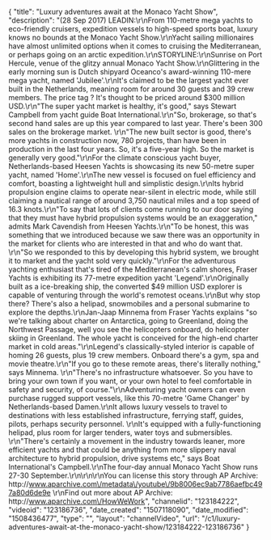 {
    "title": "Luxury adventures await at the Monaco Yacht Show",
    "description": "(28 Sep 2017) LEADIN:\r\nFrom 110-metre mega yachts to eco-friendly cruisers, expedition vessels to high-speed sports boat, luxury knows no bounds at the Monaco Yacht Show.\r\nYacht sailing millionaires have almost unlimited options when it comes to cruising the Mediterranean, or perhaps going on an arctic expedition.\r\nSTORYLINE:\r\nSunrise on Port Hercule, venue of the glitzy annual Monaco Yacht Show.\r\nGlittering in the early morning sun is Dutch shipyard Oceanco's award-winning 110-mere mega yacht, named 'Jubilee'.\r\nIt's claimed to be the largest yacht ever built in the Netherlands, meaning room for around 30 guests and 39 crew members. The price tag ? It's thought to be priced around $300 million USD.\r\n\"The super yacht market is healthy, it's good,\" says Stewart Campbell from yacht guide Boat International.\r\n\"So, brokerage, so that's second hand sales are up this year compared to last year. There's been 300 sales on the brokerage market. \r\n\"The new built sector is good, there's more yachts in construction now, 780 projects, than have been in production in the last four years. So, it's a five-year high. So the market is generally very good.\"\r\nFor the climate conscious yacht buyer, Netherlands-based Heesen Yachts is showcasing its new 50-metre super yacht, named 'Home'.\r\nThe new vessel is focused on fuel efficiency and comfort, boasting a lightweight hull and simplistic design.\r\nIts hybrid propulsion engine claims to operate near-silent in electric mode, while still claiming a nautical range of around 3,750 nautical miles and a top speed of 16.3 knots.\r\n\"To say that lots of clients come running to our door saying that they must have hybrid propulsion systems would be an exaggeration,\" admits Mark Cavendish from Heesen Yachts.\r\n\"To be honest, this was something that we introduced because we saw there was an opportunity in the market for clients who are interested in that and who do want that. \r\n\"So we responded to this by developing this hybrid system, we brought it to market and the yacht sold very quickly.\"\r\nFor the adventurous yachting enthusiast that's tired of the Mediterranean's calm shores, Fraser Yachts is exhibiting its 77-metre expedition yacht 'Legend'.\r\nOriginally built as a ice-breaking ship, the converted $49 million USD explorer is capable of venturing through the world's remotest oceans.\r\nBut why stop there? There's also a helipad, snowmobiles and a personal submarine to explore the depths.\r\nJan-Jaap Minnema from Fraser Yachts explains \"so we're talking about charter on Antarctica, going to Greenland, doing the Northwest Passage, well you see the helicopters onboard, do helicopter skiing in Greenland. The whole yacht is conceived for the high-end charter market in cold areas.\"\r\nLegend's classically-styled interior is capable of homing 26 guests, plus 19 crew members. Onboard there's a gym, spa and movie theatre.\r\n\"If you go to these remote areas, there's literally nothing,\" says Minnema. \r\n\"There's no infrastructure whatsoever. So you have to bring your own town if you want, or your own hotel to feel comfortable in safety and security, of course.\"\r\nAdventuring yacht owners can even purchase rugged support vessels, like this 70-metre 'Game Changer' by Netherlands-based Damen.\r\nIt allows luxury vessels to travel to destinations with less established infrastructure, ferrying staff, guides, pilots, perhaps security personnel. \r\nIt's equipped with a fully-functioning helipad, plus room for larger tenders, water toys and submersibles. \r\n\"There's certainly a movement in the industry towards leaner, more efficient yachts and that could be anything from more slippery naval architecture to hybrid propulsion, drive systems etc,\" says Boat International's Campbell.\r\nThe four-day annual Monaco Yacht Show runs 27-30 September.\r\n\r\n\r\nYou can license this story through AP Archive: http:\/\/www.aparchive.com\/metadata\/youtube\/9b8006ec9ab7786aefbc497a80d6de9e \r\nFind out more about AP Archive: http:\/\/www.aparchive.com\/HowWeWork",
    "channelid": "123184222",
    "videoid": "123186736",
    "date_created": "1507118090",
    "date_modified": "1508436477",
    "type": "",
    "layout": "channelVideo",
    "url": "\/c1\/luxury-adventures-await-at-the-monaco-yacht-show\/123184222-123186736"
}